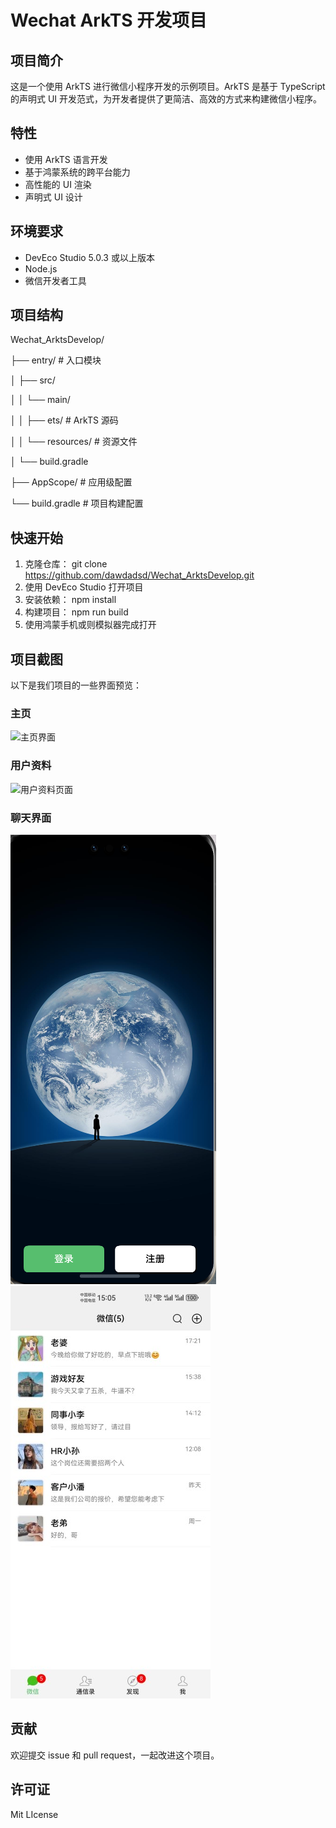 # Wechat ArkTS 开发项目
## 项目简介
这是一个使用 ArkTS 进行微信小程序开发的示例项目。ArkTS 是基于 TypeScript 的声明式 UI 开发范式，为开发者提供了更简洁、高效的方式来构建微信小程序。
## 特性
- 使用 ArkTS 语言开发
- 基于鸿蒙系统的跨平台能力
- 高性能的 UI 渲染
- 声明式 UI 设计
## 环境要求
- DevEco Studio 5.0.3 或以上版本
- Node.js
- 微信开发者工具
## 项目结构
Wechat_ArktsDevelop/

├── entry/ # 入口模块

│ ├── src/

│ │ └── main/

│ │ ├── ets/ # ArkTS 源码

│ │ └── resources/ # 资源文件


│ └── build.gradle

├── AppScope/ # 应用级配置

└── build.gradle # 项目构建配置
## 快速开始
1. 克隆仓库：
git clone https://github.com/dawdadsd/Wechat_ArktsDevelop.git
2. 使用 DevEco Studio 打开项目
3. 安装依赖：
npm install
4. 构建项目：
npm run build
5. 使用鸿蒙手机或则模拟器完成打开
## 项目截图
以下是我们项目的一些界面预览：
### 主页
![主页界面](Wechat_ArkTs/art/demo)

### 用户资料
![用户资料页面](art/demo1)

### 聊天界面
![演示1](Wechat_ArkTs/art/demo1.png)
![演示2](Wechat_ArkTs/art/demo1.jpg)

## 贡献

欢迎提交 issue 和 pull request，一起改进这个项目。

## 许可证
Mit LIcense
